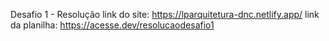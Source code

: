 Desafio 1 - Resolução
link do site: https://lparquitetura-dnc.netlify.app/
link da planilha: https://acesse.dev/resolucaodesafio1
